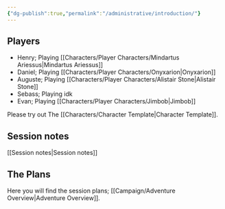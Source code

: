 ```yaml
---
{"dg-publish":true,"permalink":"/administrative/introduction/"}
---
```


## Players

- Henry; Playing [[Characters/Player Characters/Mindartus Ariessus\|Mindartus Ariessus]]
- Daniel; Playing [[Characters/Player Characters/Onyxarion\|Onyxarion]]
- Auguste; Playing [[Characters/Player Characters/Alistair Stone\|Alistair Stone]]
- Sebass; Playing idk
- Evan; Playing [[Characters/Player Characters/Jimbob\|Jimbob]]

Please try out The [[Characters/Character Template\|Character Template]].

## Session notes
[[Session notes\|Session notes]]

## The Plans
Here you will find the session plans; [[Campaign/Adventure Overview\|Adventure Overview]].